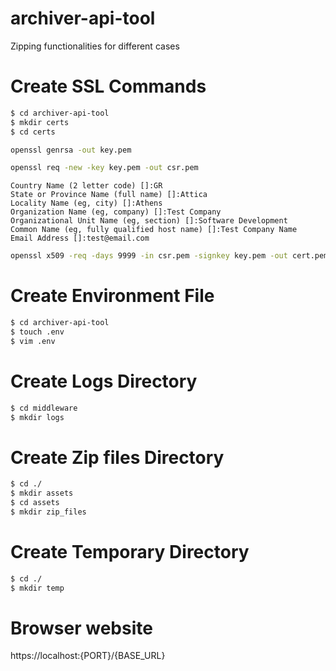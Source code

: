 # archiver-api-tool
Zipping functionalities for different cases

# Create SSL Commands

```bash
$ cd archiver-api-tool
$ mkdir certs
$ cd certs
```

```bash
openssl genrsa -out key.pem
```

```bash
openssl req -new -key key.pem -out csr.pem
```

```Info SSL Data
Country Name (2 letter code) []:GR
State or Province Name (full name) []:Attica
Locality Name (eg, city) []:Athens
Organization Name (eg, company) []:Test Company
Organizational Unit Name (eg, section) []:Software Development
Common Name (eg, fully qualified host name) []:Test Company Name
Email Address []:test@email.com
```

```bash
openssl x509 -req -days 9999 -in csr.pem -signkey key.pem -out cert.pem
```

# Create Environment File

```bash
$ cd archiver-api-tool
$ touch .env
$ vim .env
```

# Create Logs Directory

```bash
$ cd middleware
$ mkdir logs
```

# Create Zip files Directory

```bash
$ cd ./
$ mkdir assets
$ cd assets
$ mkdir zip_files
```

# Create Temporary Directory

```bash
$ cd ./
$ mkdir temp
```

# Browser website
https://localhost:{PORT}/{BASE_URL}